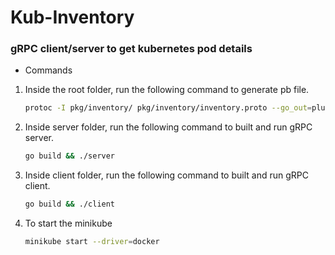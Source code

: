 # Kub-Inventory
### gRPC client/server to get kubernetes pod details

- Commands
1. Inside the root folder, run the following command to generate pb file.

    ```sh
    protoc -I pkg/inventory/ pkg/inventory/inventory.proto --go_out=plugins=grpc:pkg/inventory/
    ```
1. Inside server folder, run the following command to built and run gRPC server.

    ```sh
    go build && ./server
    ```


1. Inside client folder, run the following command to built and run gRPC client.

    ```sh
    go build && ./client
    ```
    
1. To start the minikube
   
    ```sh
    minikube start --driver=docker
    ```

